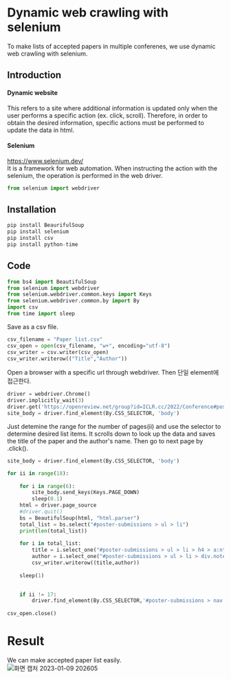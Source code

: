 # Dynamic web crawling with selenium
To make lists of accepted papers in multiple conferenes, we use dynamic web crawling with selenium.

## Introduction
#### Dynamic website
This refers to a site where additional information is updated only when the user performs a specific action (ex. click, scroll).
Therefore, in order to obtain the desired information, specific actions must be performed to update the data in html.

#### Selenium
https://www.selenium.dev/   
It is a framework for web automation.
When instructing the action with the selenium, the operation is performed in the web driver.

```py
from selenium import webdriver
```

## Installation
```py
pip install BeaurifulSoup
pip install selenium
pip install csv
pip install python-time
```

## Code

```py
from bs4 import BeautifulSoup
from selenium import webdriver
from selenium.webdriver.common.keys import Keys
from selenium.webdriver.common.by import By
import csv
from time import sleep
```
Save as a csv file.
```py
csv_filename = "Paper list.csv"
csv_open = open(csv_filename, "w+", encoding="utf-8")
csv_writer = csv.writer(csv_open)
csv_writer.writerow(("Title","Author"))
```
Open a browser with a specific url through webdriver. Then 단일 element에 접근한다.
```py
driver = webdriver.Chrome()
driver.implicitly_wait(3)
driver.get('https://openreview.net/group?id=ICLR.cc/2022/Conference#poster-submissions')
site_body = driver.find_element(By.CSS_SELECTOR, 'body')
```
Just detemine the range for the number of pages(ii) and use the selector to determine desired list items. It scrolls down to look up the data and saves the title of the paper and the author's name. Then go to next page by .click().
```py
site_body = driver.find_element(By.CSS_SELECTOR, 'body')

for ii in range(18):
   
    for i in range(6):
        site_body.send_keys(Keys.PAGE_DOWN)
        sleep(0.1)
    html = driver.page_source
    #driver.quit()
    bs = BeautifulSoup(html, "html.parser")
    total_list = bs.select("#poster-submissions > ul > li")
    print(len(total_list))
    
    for i in total_list:
        title = i.select_one("#poster-submissions > ul > li > h4 > a:nth-child(1)").text
        author = i.select_one("#poster-submissions > ul > li > div.note-authors > a").text
        csv_writer.writerow((title,author))
           
    sleep(1)

    
    if ii != 17:
        driver.find_element(By.CSS_SELECTOR,'#poster-submissions > nav > ul > li:nth-child(13) > a').click()
        
csv_open.close()
```

# Result
We can make accepted paper list easily.    
![화면 캡처 2023-01-09 202605](https://user-images.githubusercontent.com/122242141/211298174-f60e50e1-d5a4-47b4-aaeb-02688795018d.png)
